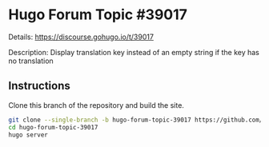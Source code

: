 # Hugo Forum Topic #39017

Details: <https://discourse.gohugo.io/t/39017>

Description: Display translation key instead of an empty string if the key has no translation

## Instructions

Clone this branch of the repository and build the site.

```bash
git clone --single-branch -b hugo-forum-topic-39017 https://github.com/jmooring/hugo-testing hugo-forum-topic-39017
cd hugo-forum-topic-39017
hugo server
```
